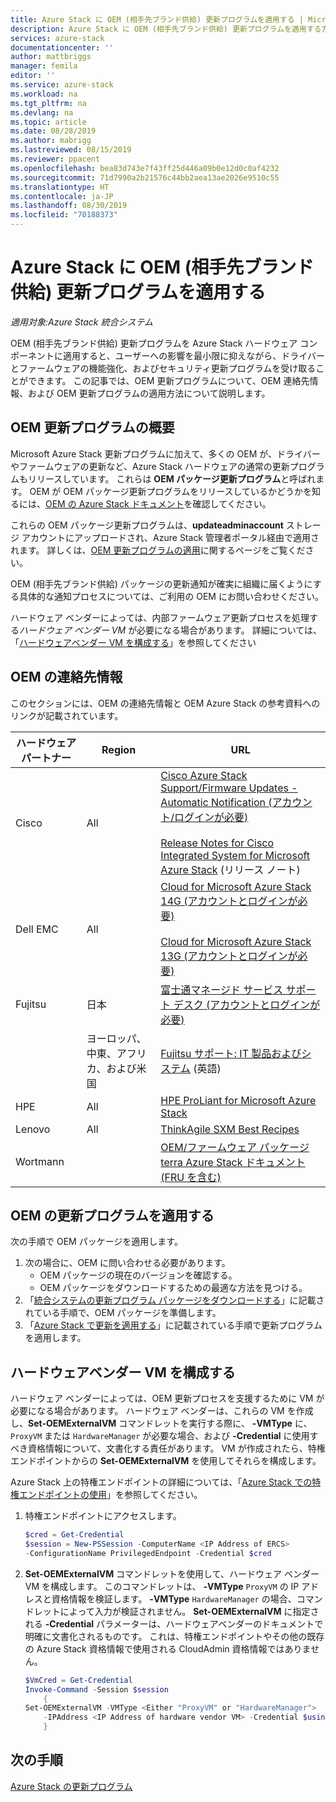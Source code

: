```yaml
---
title: Azure Stack に OEM (相手先ブランド供給) 更新プログラムを適用する | Microsoft Docs
description: Azure Stack に OEM (相手先ブランド供給) 更新プログラムを適用する方法について説明します。
services: azure-stack
documentationcenter: ''
author: mattbriggs
manager: femila
editor: ''
ms.service: azure-stack
ms.workload: na
ms.tgt_pltfrm: na
ms.devlang: na
ms.topic: article
ms.date: 08/28/2019
ms.author: mabrigg
ms.lastreviewed: 08/15/2019
ms.reviewer: ppacent
ms.openlocfilehash: bea83d743e7f43ff25d446a09b0e12d0c0af4232
ms.sourcegitcommit: 71d7990a2b21576c44bb2aea13ae2026e9510c55
ms.translationtype: HT
ms.contentlocale: ja-JP
ms.lasthandoff: 08/30/2019
ms.locfileid: "70188373"
---
```

# <a name="apply-azure-stack-original-equipment-manufacturer-oem-updates"></a>Azure Stack に OEM (相手先ブランド供給) 更新プログラムを適用する

*適用対象:Azure Stack 統合システム*

OEM (相手先ブランド供給) 更新プログラムを Azure Stack ハードウェア コンポーネントに適用すると、ユーザーへの影響を最小限に抑えながら、ドライバーとファームウェアの機能強化、およびセキュリティ更新プログラムを受け取ることができます。 この記事では、OEM 更新プログラムについて、OEM 連絡先情報、および OEM 更新プログラムの適用方法について説明します。

## <a name="overview-of-oem-updates"></a>OEM 更新プログラムの概要

Microsoft Azure Stack 更新プログラムに加えて、多くの OEM が、ドライバーやファームウェアの更新など、Azure Stack ハードウェアの通常の更新プログラムもリリースしています。 これらは **OEM パッケージ更新プログラム**と呼ばれます。 OEM が OEM パッケージ更新プログラムをリリースしているかどうかを知るには、[OEM の Azure Stack ドキュメント](#oem-contact-information)を確認してください。

これらの OEM パッケージ更新プログラムは、**updateadminaccount** ストレージ アカウントにアップロードされ、Azure Stack 管理者ポータル経由で適用されます。 詳しくは、[OEM 更新プログラムの適用](#apply-oem-updates)に関するページをご覧ください。

OEM (相手先ブランド供給) パッケージの更新通知が確実に組織に届くようにする具体的な通知プロセスについては、ご利用の OEM にお問い合わせください。

ハードウェア ベンダーによっては、内部ファームウェア更新プロセスを処理する*ハードウェア ベンダー VM* が必要になる場合があります。 詳細については、「[ハードウェアベンダー VM を構成する](#configure-hardware-vendor-vm)」を参照してください

## <a name="oem-contact-information"></a>OEM の連絡先情報 

このセクションには、OEM の連絡先情報と OEM Azure Stack の参考資料へのリンクが記載されています。

| ハードウェア パートナー | Region | URL |
|------------------|--------|-------------------------------------------------------------------------------------------------------------------------------------------------------------------------------------------------------------------------------------------------------------------------------------------------------------------------------------------|
| Cisco | All | [Cisco Azure Stack Support/Firmware Updates - Automatic Notification (アカウント/ログインが必要)](https://software.cisco.com/download/redirect?i=!y&mdfid=283862063&softwareid=286320368&release=1.0(0)&os=)<br><br>[Release Notes for Cisco Integrated System for Microsoft Azure Stack](https://www.cisco.com/c/en/us/support/servers-unified-computing/ucs-c-series-rack-mount-ucs-managed-server-software/products-release-notes-list.html) (リリース ノート) |
| Dell EMC | All | [Cloud for Microsoft Azure Stack 14G (アカウントとログインが必要)](https://support.emc.com/downloads/44615_Cloud-for-Microsoft-Azure-Stack-14G)<br><br>[Cloud for Microsoft Azure Stack 13G (アカウントとログインが必要)](https://support.emc.com/downloads/42238_Cloud-for-Microsoft-Azure-Stack-13G) |
| Fujitsu | 日本 | [富士通マネージド サービス サポート デスク (アカウントとログインが必要)](https://eservice.fujitsu.com/supportdesk-web/) |
|  | ヨーロッパ、中東、アフリカ、および米国 | [Fujitsu サポート: IT 製品およびシステム](https://support.ts.fujitsu.com/IndexContact.asp?lng=COM&ln=no&LC=del) (英語) |
| HPE | All | [HPE ProLiant for Microsoft Azure Stack](http://www.hpe.com/info/MASupdates) |
| Lenovo | All | [ThinkAgile SXM Best Recipes](https://datacentersupport.lenovo.com/us/en/solutions/ht505122)
| Wortmann |  | [OEM/ファームウェア パッケージ](https://drive.terracloud.de/dl/fiTdTb66mwDAJWgUXUW8KNsd/OEM)<br>[terra Azure Stack ドキュメント (FRU を含む)](https://drive.terracloud.de/dl/fiWGZwCySZSQyNdykXCFiVCR/TerraAzSDokumentation)

## <a name="apply-oem-updates"></a>OEM の更新プログラムを適用する

次の手順で OEM パッケージを適用します。

1. 次の場合に、OEM に問い合わせる必要があります。
      - OEM パッケージの現在のバージョンを確認する。  
      - OEM パッケージをダウンロードするための最適な方法を見つける。  
2. 「[統合システムの更新プログラム パッケージをダウンロードする](azure-stack-servicing-policy.md)」に記載されている手順で、OEM パッケージを準備します。
3. 「[Azure Stack で更新を適用する](azure-stack-apply-updates.md)」に記載されている手順で更新プログラムを適用します。

## <a name="configure-hardware-vendor-vm"></a>ハードウェアベンダー VM を構成する

ハードウェア ベンダーによっては、OEM 更新プロセスを支援するために VM が必要になる場合があります。 ハードウェア ベンダーは、これらの VM を作成し、**Set-OEMExternalVM** コマンドレットを実行する際に、 **-VMType** に、`ProxyVM` または `HardwareManager` が必要な場合、および **-Credential** に使用すべき資格情報について、文書化する責任があります。 VM が作成されたら、特権エンドポイントからの **Set-OEMExternalVM** を使用してそれらを構成します。

Azure Stack 上の特権エンドポイントの詳細については、「[Azure Stack での特権エンドポイントの使用](azure-stack-privileged-endpoint.md)」を参照してください。

1.  特権エンドポイントにアクセスします。

    ```powershell  
    $cred = Get-Credential
    $session = New-PSSession -ComputerName <IP Address of ERCS>
    -ConfigurationName PrivilegedEndpoint -Credential $cred
    ```

2. **Set-OEMExternalVM** コマンドレットを使用して、ハードウェア ベンダー VM を構成します。 このコマンドレットは、 **-VMType** `ProxyVM` の IP アドレスと資格情報を検証します。 **-VMType** `HardwareManager` の場合、コマンドレットによって入力が検証されません。 **Set-OEMExternalVM** に指定される **-Credential** パラメーターは、ハードウェアベンダーのドキュメントで明確に文書化されるものです。  これは、特権エンドポイントやその他の既存の Azure Stack 資格情報で使用される CloudAdmin 資格情報ではありません。

    ```powershell  
    $VmCred = Get-Credential
    Invoke-Command -Session $session
        { 
    Set-OEMExternalVM -VMType <Either "ProxyVM" or "HardwareManager">
        -IPAddress <IP Address of hardware vendor VM> -Credential $using:VmCred
        }
    ```

## <a name="next-steps"></a>次の手順

[Azure Stack の更新プログラム](azure-stack-updates.md)
